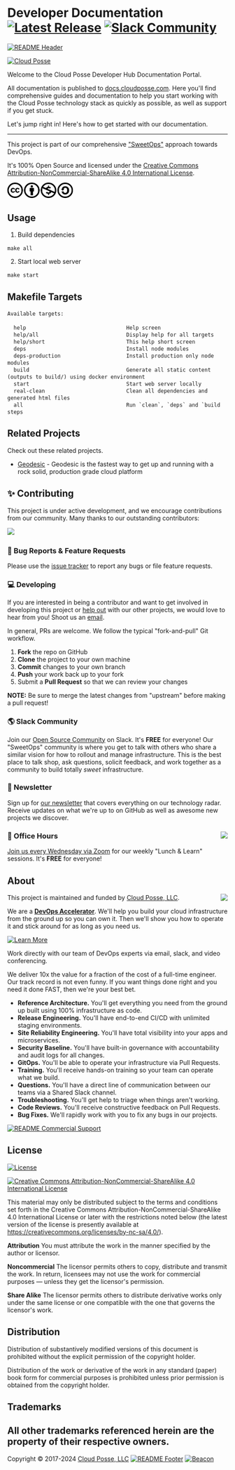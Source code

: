 
<!-- markdownlint-disable -->
# Developer Documentation [![Latest Release](https://img.shields.io/github/release/cloudposse/docs.svg)](https://github.com/cloudposse/docs/releases) [![Slack Community](https://slack.cloudposse.com/badge.svg)](https://slack.cloudposse.com)
<!-- markdownlint-restore -->

[![README Header][readme_header_img]][readme_header_link]

[![Cloud Posse][logo]](https://cpco.io/homepage)

<!--




  ** DO NOT EDIT THIS FILE
  **
  ** This file was automatically generated by the `build-harness`.
  ** 1) Make all changes to `README.yaml`
  ** 2) Run `make init` (you only need to do this once)
  ** 3) Run`make readme` to rebuild this file.
  **
  ** (We maintain HUNDREDS of open source projects. This is how we maintain our sanity.)
  **





-->

Welcome to the Cloud Posse Developer Hub Documentation Portal.

All documentation is published to [docs.cloudposse.com](https://docs.cloudposse.com). Here you'll find comprehensive guides and documentation to help you start working with the Cloud Posse technology stack as quickly as possible, as well as support if you get stuck.

Let's jump right in! Here's how to get started with our documentation.

---

This project is part of our comprehensive ["SweetOps"](https://cpco.io/sweetops) approach towards DevOps.



It's 100% Open Source and licensed under the [Creative Commons Attribution-NonCommercial-ShareAlike 4.0 International License](LICENSE).

<a href="https://creativecommons.org/licenses/by-nc-sa/4.0/"><img title="Creative Commons Attribution-NonCommercial-ShareAlike 4.0 International License" src="static/images/cc-by-nc-sa.png" width="150" /></a>













## Usage



1. Build dependencies
```
make all
```

2. Start local web server
```
make start
```






<!-- markdownlint-disable -->
## Makefile Targets
```text
Available targets:

  help                                Help screen
  help/all                            Display help for all targets
  help/short                          This help short screen
  deps                                Install node modules
  deps-production                     Install production only node modules
  build                               Generate all static content (outputs to build/) using docker environment
  start                               Start web server locally
  real-clean                          Clean all dependencies and generated html files 
  all                                 Run `clean`, `deps` and `build steps

```
<!-- markdownlint-restore -->


## Related Projects

Check out these related projects.

- [Geodesic](https://github.com/cloudposse/geodesic) - Geodesic is the fastest way to get up and running with a rock solid, production grade cloud platform

## ✨ Contributing

This project is under active development, and we encourage contributions from our community. 
Many thanks to our outstanding contributors:

<a href="https://github.com/cloudposse/docs/graphs/contributors">
  <img src="https://contrib.rocks/image?repo=cloudposse/docs&max=24" />
</a>

### 🐛 Bug Reports & Feature Requests

Please use the [issue tracker](https://github.com/cloudposse/docs/issues) to report any bugs or file feature requests.

### 💻 Developing

If you are interested in being a contributor and want to get involved in developing this project or [help out](https://cpco.io/help-out) with our other projects, we would love to hear from you! Shoot us an [email][email].

In general, PRs are welcome. We follow the typical "fork-and-pull" Git workflow.

 1. **Fork** the repo on GitHub
 2. **Clone** the project to your own machine
 3. **Commit** changes to your own branch
 4. **Push** your work back up to your fork
 5. Submit a **Pull Request** so that we can review your changes

**NOTE:** Be sure to merge the latest changes from "upstream" before making a pull request!

### 🌎 Slack Community

Join our [Open Source Community][slack] on Slack. It's **FREE** for everyone! Our "SweetOps" community is where you get to talk with others who share a similar vision for how to rollout and manage infrastructure. This is the best place to talk shop, ask questions, solicit feedback, and work together as a community to build totally *sweet* infrastructure.

### 📰 Newsletter

Sign up for [our newsletter][newsletter] that covers everything on our technology radar.  Receive updates on what we're up to on GitHub as well as awesome new projects we discover.

### 📆 Office Hours <img src="https://img.cloudposse.com/fit-in/200x200/https://cloudposse.com/wp-content/uploads/2019/08/Powered-by-Zoom.png" align="right" />

[Join us every Wednesday via Zoom][office_hours] for our weekly "Lunch & Learn" sessions. It's **FREE** for everyone!

## About 

This project is maintained and funded by [Cloud Posse, LLC][website]. 
<a href="https://cpco.io/homepage"><img src="https://cloudposse.com/logo-300x69.svg" align="right" /></a>

We are a [**DevOps Accelerator**][commercial_support]. We'll help you build your cloud infrastructure from the ground up so you can own it. Then we'll show you how to operate it and stick around for as long as you need us.

[![Learn More](https://img.shields.io/badge/learn%20more-success.svg?style=for-the-badge)][commercial_support]

Work directly with our team of DevOps experts via email, slack, and video conferencing.

We deliver 10x the value for a fraction of the cost of a full-time engineer. Our track record is not even funny. If you want things done right and you need it done FAST, then we're your best bet.

- **Reference Architecture.** You'll get everything you need from the ground up built using 100% infrastructure as code.
- **Release Engineering.** You'll have end-to-end CI/CD with unlimited staging environments.
- **Site Reliability Engineering.** You'll have total visibility into your apps and microservices.
- **Security Baseline.** You'll have built-in governance with accountability and audit logs for all changes.
- **GitOps.** You'll be able to operate your infrastructure via Pull Requests.
- **Training.** You'll receive hands-on training so your team can operate what we build.
- **Questions.** You'll have a direct line of communication between our teams via a Shared Slack channel.
- **Troubleshooting.** You'll get help to triage when things aren't working.
- **Code Reviews.** You'll receive constructive feedback on Pull Requests.
- **Bug Fixes.** We'll rapidly work with you to fix any bugs in our projects.

[![README Commercial Support][readme_commercial_support_img]][readme_commercial_support_link]
## License

[![License](https://img.shields.io/badge/License-CC%20BY%20NC%20SA%204.0-blue.svg)](https://creativecommons.org/licenses/by-nc-sa/4.0/)

<a href="https://creativecommons.org/licenses/by-nc-sa/4.0/"><img title="Creative Commons Attribution-NonCommercial-ShareAlike 4.0 International License" src="https://docs.cloudposse.com/images/cc-by-nc-sa.png" width="150" /></a>

This material may only be distributed subject to the terms and conditions set forth in the Creative Commons Attribution-NonCommercial-ShareAlike 4.0 International License or later with the restrictions noted below (the latest version of the license is presently available at <https://creativecommons.org/licenses/by-nc-sa/4.0/>).

**Attribution** You must attribute the work in the manner specified by the author or licensor.

**Noncommercial** The licensor permits others to copy, distribute and transmit the work. In return, licensees may not use the work for commercial purposes — unless they get the licensor's permission.

**Share Alike** The licensor permits others to distribute derivative works only under the same license or one compatible with the one that governs the licensor's work.

## Distribution

Distribution of substantively modified versions of this document is prohibited without the explicit permission of the copyright holder.

Distribution of the work or derivative of the work in any standard (paper) book form for commercial purposes is prohibited unless prior permission is obtained from the copyright holder.

## Trademarks

All other trademarks referenced herein are the property of their respective owners.
---
Copyright © 2017-2024 [Cloud Posse, LLC](https://cpco.io/copyright)
[![README Footer][readme_footer_img]][readme_footer_link]
[![Beacon][beacon]][website]
<!-- markdownlint-disable -->
  [logo]: https://cloudposse.com/logo-300x69.svg
  [docs]: https://cpco.io/docs?utm_source=github&utm_medium=readme&utm_campaign=cloudposse/docs&utm_content=docs
  [website]: https://cpco.io/homepage?utm_source=github&utm_medium=readme&utm_campaign=cloudposse/docs&utm_content=website
  [github]: https://cpco.io/github?utm_source=github&utm_medium=readme&utm_campaign=cloudposse/docs&utm_content=github
  [jobs]: https://cpco.io/jobs?utm_source=github&utm_medium=readme&utm_campaign=cloudposse/docs&utm_content=jobs
  [hire]: https://cpco.io/hire?utm_source=github&utm_medium=readme&utm_campaign=cloudposse/docs&utm_content=hire
  [slack]: https://cpco.io/slack?utm_source=github&utm_medium=readme&utm_campaign=cloudposse/docs&utm_content=slack
  [twitter]: https://cpco.io/twitter?utm_source=github&utm_medium=readme&utm_campaign=cloudposse/docs&utm_content=twitter
  [office_hours]: https://cloudposse.com/office-hours?utm_source=github&utm_medium=readme&utm_campaign=cloudposse/docs&utm_content=office_hours
  [newsletter]: https://cpco.io/newsletter?utm_source=github&utm_medium=readme&utm_campaign=cloudposse/docs&utm_content=newsletter
  [email]: https://cpco.io/email?utm_source=github&utm_medium=readme&utm_campaign=cloudposse/docs&utm_content=email
  [commercial_support]: https://cpco.io/commercial-support?utm_source=github&utm_medium=readme&utm_campaign=cloudposse/docs&utm_content=commercial_support
  [we_love_open_source]: https://cpco.io/we-love-open-source?utm_source=github&utm_medium=readme&utm_campaign=cloudposse/docs&utm_content=we_love_open_source
  [terraform_modules]: https://cpco.io/terraform-modules?utm_source=github&utm_medium=readme&utm_campaign=cloudposse/docs&utm_content=terraform_modules
  [readme_header_img]: https://cloudposse.com/readme/header/img
  [readme_header_link]: https://cloudposse.com/readme/header/link?utm_source=github&utm_medium=readme&utm_campaign=cloudposse/docs&utm_content=readme_header_link
  [readme_footer_img]: https://cloudposse.com/readme/footer/img
  [readme_footer_link]: https://cloudposse.com/readme/footer/link?utm_source=github&utm_medium=readme&utm_campaign=cloudposse/docs&utm_content=readme_footer_link
  [readme_commercial_support_img]: https://cloudposse.com/readme/commercial-support/img
  [readme_commercial_support_link]: https://cloudposse.com/readme/commercial-support/link?utm_source=github&utm_medium=readme&utm_campaign=cloudposse/docs&utm_content=readme_commercial_support_link
  [beacon]: https://ga-beacon.cloudposse.com/UA-76589703-4/cloudposse/docs?pixel&cs=github&cm=readme&an=docs
<!-- markdownlint-restore -->
